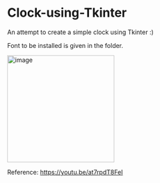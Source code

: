 # Clock-using-Tkinter
An attempt to create a simple clock using Tkinter :)

Font to be installed is given in the folder.

<img width="246" alt="image" src="https://user-images.githubusercontent.com/76687631/149667614-11638ce4-3d29-4e49-9b15-926710bfff64.png">

Reference: https://youtu.be/at7rpdT8FeI
